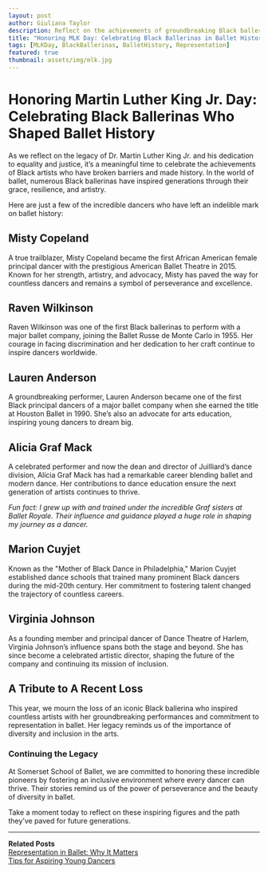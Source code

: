 ```yaml
---
layout: post
author: Giuliana Taylor
description: Reflect on the achievements of groundbreaking Black ballerinas who shaped ballet history and inspired generations, as we honor Dr. Martin Luther King Jr.'s legacy of equality.
title: "Honoring MLK Day: Celebrating Black Ballerinas in Ballet History"
tags: [MLKDay, BlackBallerinas, BalletHistory, Representation]
featured: true
thumbnail: assets/img/mlk.jpg
---
```


# Honoring Martin Luther King Jr. Day: Celebrating Black Ballerinas Who Shaped Ballet History

As we reflect on the legacy of Dr. Martin Luther King Jr. and his dedication to equality and justice, it’s a meaningful time to celebrate the achievements of Black artists who have broken barriers and made history. In the world of ballet, numerous Black ballerinas have inspired generations through their grace, resilience, and artistry.

Here are just a few of the incredible dancers who have left an indelible mark on ballet history:

## **Misty Copeland**

A true trailblazer, Misty Copeland became the first African American female principal dancer with the prestigious American Ballet Theatre in 2015. Known for her strength, artistry, and advocacy, Misty has paved the way for countless dancers and remains a symbol of perseverance and excellence.

## **Raven Wilkinson**

Raven Wilkinson was one of the first Black ballerinas to perform with a major ballet company, joining the Ballet Russe de Monte Carlo in 1955. Her courage in facing discrimination and her dedication to her craft continue to inspire dancers worldwide.

## **Lauren Anderson**

A groundbreaking performer, Lauren Anderson became one of the first Black principal dancers of a major ballet company when she earned the title at Houston Ballet in 1990. She’s also an advocate for arts education, inspiring young dancers to dream big.

## **Alicia Graf Mack**

A celebrated performer and now the dean and director of Juilliard’s dance division, Alicia Graf Mack has had a remarkable career blending ballet and modern dance. Her contributions to dance education ensure the next generation of artists continues to thrive.

*Fun fact: I grew up with and trained under the incredible Graf sisters at Ballet Royale. Their influence and guidance played a huge role in shaping my journey as a dancer.*

## **Marion Cuyjet**

Known as the "Mother of Black Dance in Philadelphia," Marion Cuyjet established dance schools that trained many prominent Black dancers during the mid-20th century. Her commitment to fostering talent changed the trajectory of countless careers.

## **Virginia Johnson**

As a founding member and principal dancer of Dance Theatre of Harlem, Virginia Johnson’s influence spans both the stage and beyond. She has since become a celebrated artistic director, shaping the future of the company and continuing its mission of inclusion.

## **A Tribute to A Recent Loss**

This year, we mourn the loss of an iconic Black ballerina who inspired countless artists with her groundbreaking performances and commitment to representation in ballet. Her legacy reminds us of the importance of diversity and inclusion in the arts.

### Continuing the Legacy

At Somerset School of Ballet, we are committed to honoring these incredible pioneers by fostering an inclusive environment where every dancer can thrive. Their stories remind us of the power of perseverance and the beauty of diversity in ballet.

Take a moment today to reflect on these inspiring figures and the path they’ve paved for future generations.

---

**Related Posts**\
[Representation in Ballet: Why It Matters](/blog/representation-in-ballet)\
[Tips for Aspiring Young Dancers](/blog/young-dancers-tips)

